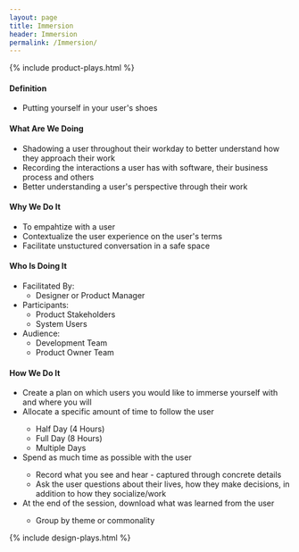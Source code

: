 ```yaml
---
layout: page
title: Immersion
header: Immersion
permalink: /Immersion/
---
```

<div class="row">
    <div class="col-md-3">
        {% include product-plays.html %}
    </div>
    <div class="col-md-6">
        <h4 class="Definition" id="Definition">
            Definition
        </h4>
		<ul>
		<li>Putting yourself in your user's shoes</li>
		</ul>
        <h4 class="What" id="What">
            What Are We Doing
        </h4>
	<ul>
		<li>Shadowing a user throughout their workday to better understand how they approach their work</li>
		<li>Recording the interactions a user has with software, their business process and others</li>
		<li>Better understanding a user's perspective through their work</li>
	</ul>
        <h4 class="Why" id="Why">
            Why We Do It
        </h4>
            <ul>
                <li>To empahtize with a user</li>
		<li>Contextualize the user experience on the user's terms</li>
		<li>Facilitate unstuctured conversation in a safe space</li>
	    </ul>
        <h4 class="Who" id="Who">
            Who Is Doing It
        </h4>
            <ul>
                <li>Facilitated By:
    	            <ul>
        	      <li>Designer or Product Manager</li>
    	            </ul>
                 </li>
                <li>Participants:
    	            <ul>
                      <li>Product Stakeholders</li>
                      <li>System Users</li>
                    </ul>    
                </li>
                <li>Audience:
    	            <ul>
                      <li>Development Team</li>
                      <li>Product Owner Team</li>
                  </ul>    
                </li>
            </ul>
        <h4 class="How" id="How">
            How We Do It
        </h4>
            <ul>
               <li>Create a plan on which users you would like to immerse yourself with and where you will</li>
               <li>Allocate a specific amount of time to follow the user</li>
                   <ul>
                   <li>Half Day (4 Hours)</li>
                   <li>Full Day (8 Hours)</li>
                   <li>Multiple Days</li>
                   </ul>
                <li>Spend as much time as possible with the user</li>
                   <ul>
                   <li>Record what you see and hear - captured through concrete details</li>
                   <li>Ask the user questions about their lives, how they make decisions, in addition to how they socialize/work</li>
                   </ul>
                <li> At the end of the session, download what was learned from the user</li>
                   <ul>
                   <li>Group by theme or commonality</li>
                   </ul>
            </ul>
    </div>
    <div class="col-md-3">
        {% include design-plays.html %}
    </div>
</div>
